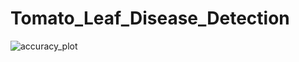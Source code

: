 # Tomato_Leaf_Disease_Detection     



![accuracy_plot](https://user-images.githubusercontent.com/17172345/179454479-218e3daa-1059-44a7-a064-9175e236779d.png)
